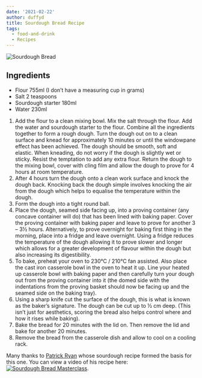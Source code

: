 ```yaml
---
date: '2021-02-22'
author: duffyd
title: Sourdough Bread Recipe
tags:
  - food-and-drink
  - Recipes
---
```


![Sourdough Bread](https://dm2301files.storage.live.com/y4m0aLOPGvWifDfpQHv3NIvfekANZG0JgW_Ximp1fMIOGpd-8PcZ9MaOkRw49_OKlrPd90AwwK0s7QYGSYZv3BFQ8bSUt4eHkzvqjfRvh3YzCv9NjWKvnu4rqshaWpXIQVW1tppjKDPnAVzeno2cguovl9USqi4G4V2YWwcw5HRLE1XfHTPTAhoVoySJTqy2lWE?width=495&height=660&cropmode=none)

## Ingredients
* Flour 755ml (I don’t have a measuring cup in grams)
* Salt 2 teaspoons
* Sourdough starter 180ml
* Water 230ml
1. Add the flour to a clean mixing bowl. Mix the salt through the flour. Add the water and sourdough starter to the flour. Combine all the ingredients together to form a rough dough.
Turn the dough out on to a clean surface and knead for approximately 10 minutes or until the windowpane effect has been achieved. The dough should be smooth, soft and elastic.
When kneading, do not worry if the dough is slightly wet or sticky. Resist the temptation to add any extra flour.
Return the dough to the mixing bowl, cover with cling film and allow the dough to prove for 4 hours at room temperature.
2. After 4 hours turn the dough onto a clean work surface and knock the dough back. Knocking back the dough simple involves knocking the air from the dough which helps to equalise the temperature within the dough.
3. Form the dough into a tight round ball.
4. Place the dough, seamed side facing up, into a proving container (any  concave container will do) that has been lined with baking paper. Cover the proving container with baking paper and leave to prove for another 3 – 3½ hours. Alternatively, to prove overnight for baking first thing in the morning, place into a fridge and leave overnight. Using a fridge reduces the temperature of the dough allowing it to prove slower and longer which allows for a greater development of flavour within the dough but also increasing its digestibility.
5. To bake, preheat your oven to 230°C / 210°C fan assisted. Also place the cast iron casserole bowl in the oven to heat it up. Line your heated up casserole bowl with baking paper and then carefully turn your dough out from the proving container into it (the domed side with the indentations from the proving basket should now be facing up and the seamed side on the baking tray).
6. Using a sharp knife cut the surface of the dough, this is what is known as the baker’s signature. The dough can be cut up to ½ cm deep. (This isn’t just for aesthetics, scoring the bread also helps control where and how it rises while baking).
7. Bake the bread for 20 minutes with the lid on. Then remove the lid and bake for another 20 minutes.
8. Remove the bread from the casserole dish and allow to cool on a cooling rack.

Many thanks to [Patrick Ryan](https://thefirehouse.ie) whose sourdough recipe formed the basis for this one. You can view a video of his recipe here:[![Sourdough Bread Masterclass](https://img.youtube.com/vi/2FVfJTGpXnU/0.jpg)](https://www.youtube.com/watch?v=2FVfJTGpXnU).